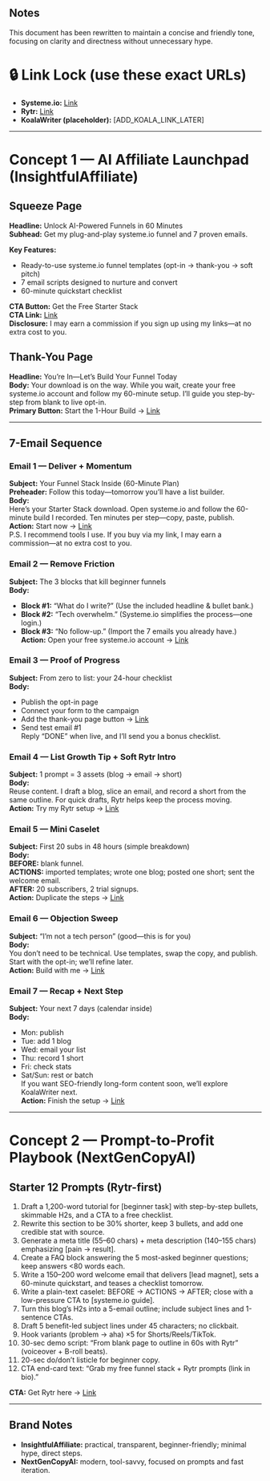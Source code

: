 ## Notes
This document has been rewritten to maintain a concise and friendly tone, focusing on clarity and directness without unnecessary hype.

# 🔒 Link Lock (use these exact URLs)

- **Systeme.io:** [Link](https://systeme.io/?sa=sa0238900402f072313107c74cdb59f0c791091516)
- **Rytr:** [Link](https://rytr.me/?via=ashley-golemme)
- **KoalaWriter (placeholder):** [ADD_KOALA_LINK_LATER]

---

# Concept 1 — AI Affiliate Launchpad (InsightfulAffiliate)

## Squeeze Page

**Headline:** Unlock AI-Powered Funnels in 60 Minutes  
**Subhead:** Get my plug-and-play systeme.io funnel and 7 proven emails.  

**Key Features:**  
- Ready-to-use systeme.io funnel templates (opt-in → thank-you → soft pitch)  
- 7 email scripts designed to nurture and convert  
- 60-minute quickstart checklist  

**CTA Button:** Get the Free Starter Stack  
**CTA Link:** [Link](https://systeme.io/?sa=sa0238900402f072313107c74cdb59f0c791091516)  
**Disclosure:** I may earn a commission if you sign up using my links—at no extra cost to you.

## Thank-You Page

**Headline:** You’re In—Let’s Build Your Funnel Today  
**Body:** Your download is on the way. While you wait, create your free systeme.io account and follow my 60-minute setup. I’ll guide you step-by-step from blank to live opt-in.  
**Primary Button:** Start the 1-Hour Build → [Link](https://systeme.io/?sa=sa0238900402f072313107c74cdb59f0c791091516)

---

## 7-Email Sequence

### Email 1 — Deliver + Momentum
**Subject:** Your Funnel Stack Inside (60-Minute Plan)  
**Preheader:** Follow this today—tomorrow you’ll have a list builder.  
**Body:**  
Here’s your Starter Stack download. Open systeme.io and follow the 60-minute build I recorded. Ten minutes per step—copy, paste, publish.  
**Action:** Start now → [Link](https://systeme.io/?sa=sa0238900402f072313107c74cdb59f0c791091516)  
P.S. I recommend tools I use. If you buy via my link, I may earn a commission—at no extra cost to you.

### Email 2 — Remove Friction
**Subject:** The 3 blocks that kill beginner funnels  
**Body:**  
- **Block #1:** “What do I write?” (Use the included headline & bullet bank.)  
- **Block #2:** “Tech overwhelm.” (Systeme.io simplifies the process—one login.)  
- **Block #3:** “No follow-up.” (Import the 7 emails you already have.)  
**Action:** Open your free systeme.io account → [Link](https://systeme.io/?sa=sa0238900402f072313107c74cdb59f0c791091516)

### Email 3 — Proof of Progress
**Subject:** From zero to list: your 24-hour checklist  
**Body:**  
- Publish the opt-in page  
- Connect your form to the campaign  
- Add the thank-you page button → [Link](https://systeme.io/?sa=sa0238900402f072313107c74cdb59f0c791091516)  
- Send test email #1  
Reply “DONE” when live, and I’ll send you a bonus checklist.

### Email 4 — List Growth Tip + Soft Rytr Intro
**Subject:** 1 prompt = 3 assets (blog → email → short)  
**Body:**  
Reuse content. I draft a blog, slice an email, and record a short from the same outline. For quick drafts, Rytr helps keep the process moving.  
**Action:** Try my Rytr setup → [Link](https://rytr.me/?via=ashley-golemme)

### Email 5 — Mini Caselet
**Subject:** First 20 subs in 48 hours (simple breakdown)  
**Body:**  
**BEFORE:** blank funnel.  
**ACTIONS:** imported templates; wrote one blog; posted one short; sent the welcome email.  
**AFTER:** 20 subscribers, 2 trial signups.  
**Action:** Duplicate the steps → [Link](https://systeme.io/?sa=sa0238900402f072313107c74cdb59f0c791091516)

### Email 6 — Objection Sweep
**Subject:** “I’m not a tech person” (good—this is for you)  
**Body:**  
You don’t need to be technical. Use templates, swap the copy, and publish. Start with the opt-in; we’ll refine later.  
**Action:** Build with me → [Link](https://systeme.io/?sa=sa0238900402f072313107c74cdb59f0c791091516)

### Email 7 — Recap + Next Step
**Subject:** Your next 7 days (calendar inside)  
**Body:**  
- Mon: publish  
- Tue: add 1 blog  
- Wed: email your list  
- Thu: record 1 short  
- Fri: check stats  
- Sat/Sun: rest or batch  
If you want SEO-friendly long-form content soon, we’ll explore KoalaWriter next.  
**Action:** Finish the setup → [Link](https://systeme.io/?sa=sa0238900402f072313107c74cdb59f0c791091516)

---

# Concept 2 — Prompt-to-Profit Playbook (NextGenCopyAI)

## Starter 12 Prompts (Rytr-first)
1. Draft a 1,200-word tutorial for [beginner task] with step-by-step bullets, skimmable H2s, and a CTA to a free checklist.  
2. Rewrite this section to be 30% shorter, keep 3 bullets, and add one credible stat with source.  
3. Generate a meta title (55–60 chars) + meta description (140–155 chars) emphasizing [pain → result].  
4. Create a FAQ block answering the 5 most-asked beginner questions; keep answers <80 words each.  
5. Write a 150–200 word welcome email that delivers [lead magnet], sets a 60-minute quickstart, and teases a checklist tomorrow.  
6. Write a plain-text caselet: BEFORE → ACTIONS → AFTER; close with a low-pressure CTA to [systeme.io guide].  
7. Turn this blog’s H2s into a 5-email outline; include subject lines and 1-sentence CTAs.  
8. Draft 5 benefit-led subject lines under 45 characters; no clickbait.  
9. Hook variants (problem → aha) ×5 for Shorts/Reels/TikTok.  
10. 30-sec demo script: “From blank page to outline in 60s with Rytr” (voiceover + B-roll beats).  
11. 20-sec do/don’t listicle for beginner copy.  
12. CTA end-card text: “Grab my free funnel stack + Rytr prompts (link in bio).”  

**CTA:** Get Rytr here → [Link](https://rytr.me/?via=ashley-golemme)

---

## Brand Notes
- **InsightfulAffiliate:** practical, transparent, beginner-friendly; minimal hype, direct steps.  
- **NextGenCopyAI:** modern, tool-savvy, focused on prompts and fast iteration.